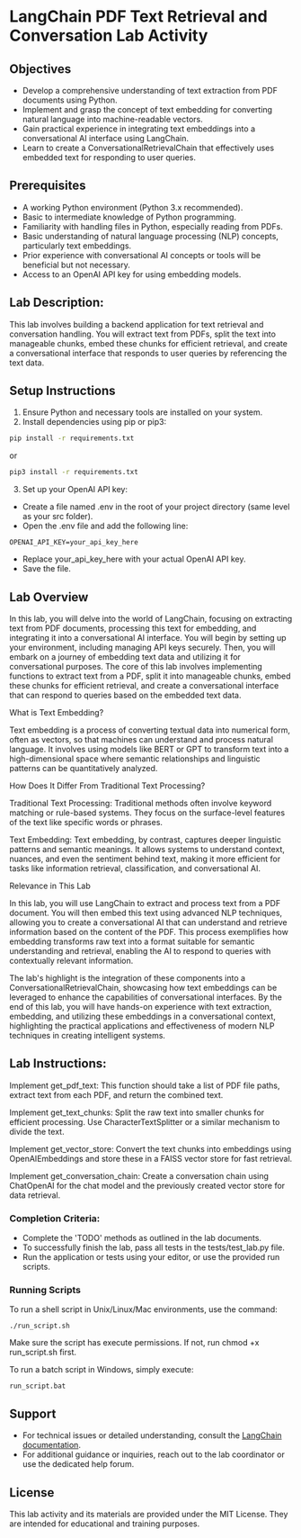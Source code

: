 # LangChain PDF Text Retrieval and Conversation Lab Activity

## Objectives
- Develop a comprehensive understanding of text extraction from PDF documents using Python.
- Implement and grasp the concept of text embedding for converting natural language into machine-readable vectors.
- Gain practical experience in integrating text embeddings into a conversational AI interface using LangChain.
- Learn to create a ConversationalRetrievalChain that effectively uses embedded text for responding to user queries.

## Prerequisites
- A working Python environment (Python 3.x recommended).
- Basic to intermediate knowledge of Python programming.
- Familiarity with handling files in Python, especially reading from PDFs.
- Basic understanding of natural language processing (NLP) concepts, particularly text embeddings.
- Prior experience with conversational AI concepts or tools will be beneficial but not necessary.
- Access to an OpenAI API key for using embedding models.

## Lab Description:
This lab involves building a backend application for text retrieval and conversation handling. You will extract text from PDFs, split the text into manageable chunks, embed these chunks for efficient retrieval, and create a conversational interface that responds to user queries by referencing the text data.

## Setup Instructions
1. Ensure Python and necessary tools are installed on your system.
2. Install dependencies using pip or pip3:

```bash
pip install -r requirements.txt
```

or

```bash
pip3 install -r requirements.txt
```

3. Set up your OpenAI API key:
  - Create a file named .env in the root of your project directory (same level as your src folder).
  - Open the .env file and add the following line:

```
OPENAI_API_KEY=your_api_key_here
```

  - Replace your_api_key_here with your actual OpenAI API key.
  - Save the file.

## Lab Overview
In this lab, you will delve into the world of LangChain, focusing on extracting text from PDF documents, processing this text for embedding, and integrating it into a conversational AI interface. You will begin by setting up your environment, including managing API keys securely. Then, you will embark on a journey of embedding text data and utilizing it for conversational purposes. The core of this lab involves implementing functions to extract text from a PDF, split it into manageable chunks, embed these chunks for efficient retrieval, and create a conversational interface that can respond to queries based on the embedded text data.

What is Text Embedding?

Text embedding is a process of converting textual data into numerical form, often as vectors, so that machines can understand and process natural language. It involves using models like BERT or GPT to transform text into a high-dimensional space where semantic relationships and linguistic patterns can be quantitatively analyzed.

How Does It Differ From Traditional Text Processing?

Traditional Text Processing: Traditional methods often involve keyword matching or rule-based systems. They focus on the surface-level features of the text like specific words or phrases.

Text Embedding: Text embedding, by contrast, captures deeper linguistic patterns and semantic meanings. It allows systems to understand context, nuances, and even the sentiment behind text, making it more efficient for tasks like information retrieval, classification, and conversational AI.

Relevance in This Lab

In this lab, you will use LangChain to extract and process text from a PDF document. You will then embed this text using advanced NLP techniques, allowing you to create a conversational AI that can understand and retrieve information based on the content of the PDF. This process exemplifies how embedding transforms raw text into a format suitable for semantic understanding and retrieval, enabling the AI to respond to queries with contextually relevant information.

The lab's highlight is the integration of these components into a ConversationalRetrievalChain, showcasing how text embeddings can be leveraged to enhance the capabilities of conversational interfaces. By the end of this lab, you will have hands-on experience with text extraction, embedding, and utilizing these embeddings in a conversational context, highlighting the practical applications and effectiveness of modern NLP techniques in creating intelligent systems.

## Lab Instructions:
Implement get_pdf_text: This function should take a list of PDF file paths, extract text from each PDF, and return the combined text.

Implement get_text_chunks: Split the raw text into smaller chunks for efficient processing. Use CharacterTextSplitter or a similar mechanism to divide the text.

Implement get_vector_store: Convert the text chunks into embeddings using OpenAIEmbeddings and store these in a FAISS vector store for fast retrieval.

Implement get_conversation_chain: Create a conversation chain using ChatOpenAI for the chat model and the previously created vector store for data retrieval.

### Completion Criteria:
- Complete the 'TODO' methods as outlined in the lab documents.
- To successfully finish the lab, pass all tests in the tests/test_lab.py file.
- Run the application or tests using your editor, or use the provided run scripts.

### Running Scripts
To run a shell script in Unix/Linux/Mac environments, use the command:

```
./run_script.sh
````

Make sure the script has execute permissions. If not, run chmod +x run_script.sh first.

To run a batch script in Windows, simply execute:

```
run_script.bat
```

## Support
- For technical issues or detailed understanding, consult the [LangChain documentation](https://python.langchain.com/docs/get_started/introduction).
- For additional guidance or inquiries, reach out to the lab coordinator or use the dedicated help forum.

## License
This lab activity and its materials are provided under the MIT License. They are intended for educational and training purposes.
